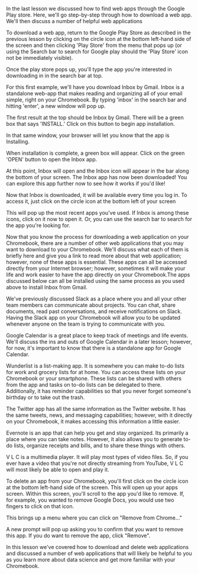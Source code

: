 In the last lesson we discussed how to find web apps through the Google Play store. Here, we'll go step-by-step through how to download a web app. We'll then discuss a number of helpful web applications 

To download a web app, return to the Google Play Store as described in the previous lesson by clicking on the circle icon at the bottom left-hand side of the screen and then clicking 'Play Store' from the menu that pops up (or using the Search bar to search for Google play should the 'Play Store' icon not be immediately visible). 

Once the play store pops up, you'll type the app you're interested in downloading in in the search bar at top.

For this first example, we'll have you download Inbox by Gmail. Inbox is a standalone web-app that makes reading and organizing all of your email simple, right on your Chromebook. By typing 'inbox' in the search bar and hitting 'enter', a new window will pop up. 

The first result at the top should be Inbox by Gmail. There will be a green box that says 'INSTALL.' Click on this button to begin app installation.

In that same window, your browser will let you know that the app is Installing. 

When installation is complete, a green box will appear. Click on the green 'OPEN' button to open the Inbox app.

At this point, Inbox will open and the Inbox icon will appear in the bar along the bottom of your screen. The Inbox app has now been downloaded! You can explore this app further now to see how it works if you'd like!

Now that Inbox is downloaded, it will be available every time you log in. To access it, just click on the circle icon at the bottom left of your screen

This will pop up the most recent apps you've used. If Inbox is among these icons, click on it now to open it. Or, you can use the search bar to search for the app you're looking for.

Now that you know the process for downloading a web application on your Chromebook, there are a number of other web applications that you may want to download to your Chromebook. We'll discuss what each of them is briefly here and give you a link to read more about that web application; however, none of these apps is essential. These apps can all be accessed directly from your Internet browser; however, sometimes it will make your life and work easier to have the app directly on your Chromebook.The apps discussed below can all be installed using the same process as you used above to install Inbox from Gmail.

We've previously discussed Slack as a place where you and all your other team members can communicate about projects. You can chat, share documents, read past conversations, and receive notifications on Slack. Having the Slack app on your Chromebook will allow you to be updated whenever anyone on the team is trying to communicate with you. 

Google Calendar is a great place to keep track of meetings and life events. We'll discuss the ins and outs of Google Calendar in a later lesson; however, for now, it's important to know that there is a standalone app for Google Calendar.

Wunderlist is a list-making app. It is somewhere you can make to-do lists for work and grocery lists for at home. You can access these lists on your Chromebook or your smartphone. These lists can be shared with others from the app and tasks on to-do lists can be delegated to there. Additionally, it has reminder capabilities so that you never forget someone's birthday or to take out the trash.

The Twitter app has all the same information as the Twitter website. It has the same tweets, news, and messaging capabilities; however, with it directly on your Chromebook, it makes accessing this information a little easier. 

Evernote is an app that can help you get and stay organized. Its primarily a place where you can take notes. However, it also allows you to generate to-do lists, organize receipts and bills, and to share these things with others. 

V L C is a multimedia player. It will play most types of video files. So, if you ever have a video that you're not directly streaming from YouTube, V L C will most likely be able to open and play it.

To delete an app from your Chromebook, you'll first click on the circle icon at the bottom left-hand side of the screen. This will open up your apps screen. Within this screen, you'll scroll to the app you'd like to remove. If, for example, you wanted to remove Google Docs, you would use two fingers to click on that icon. 

This brings up a menu where you can click on "Remove from Chrome..."

A new prompt will pop up asking you to confirm that you want to remove this app. If you do want to remove the app, click "Remove".

In this lesson we've covered how to download and delete web applications and discussed a number of web applications that will likely be helpful to you as you learn more about data science and get more familiar with your Chromebook.
